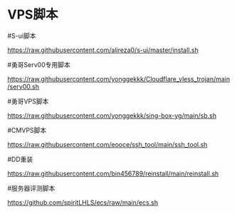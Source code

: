 # VPS脚本

#S-ui脚本

https://raw.githubusercontent.com/alireza0/s-ui/master/install.sh

#勇哥Serv00专用脚本

https://raw.githubusercontent.com/yonggekkk/Cloudflare_vless_trojan/main/serv00.sh

#勇哥VPS脚本

https://raw.githubusercontent.com/yonggekkk/sing-box-yg/main/sb.sh

#CMVPS脚本

https://raw.githubusercontent.com/eooce/ssh_tool/main/ssh_tool.sh

#DD重装

https://raw.githubusercontent.com/bin456789/reinstall/main/reinstall.sh

#服务器评测脚本

https://github.com/spiritLHLS/ecs/raw/main/ecs.sh
